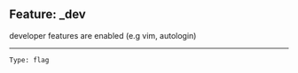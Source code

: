 ## Feature: _dev
  
<website-feature> developer features are enabled (e.g vim, autologin) </website-feature>

---

	Type: flag
#
